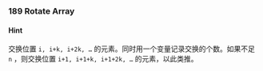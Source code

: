 ### 189 Rotate Array

#### Hint

交换位置 `i, i+k, i+2k, …` 的元素。同时用一个变量记录交换的个数。如果不足 `n` ，则交换位置 `i+1, i+1+k, i+1+2k, …` 的元素，以此类推。

